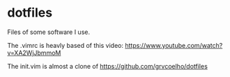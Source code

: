 # dotfiles

Files of some software I use.

The .vimrc is heavly based of this video: https://www.youtube.com/watch?v=XA2WjJbmmoM

The init.vim is almost a clone of https://github.com/grvcoelho/dotfiles
